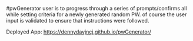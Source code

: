 #pwGenerator
user is to progress through a series of prompts/confirms all while setting criteria for a newly generated random PW. of course the user input is validated to ensure that instructions were followed.

Deployed App: https://dennydavjncj.github.io/pwGenerator/
